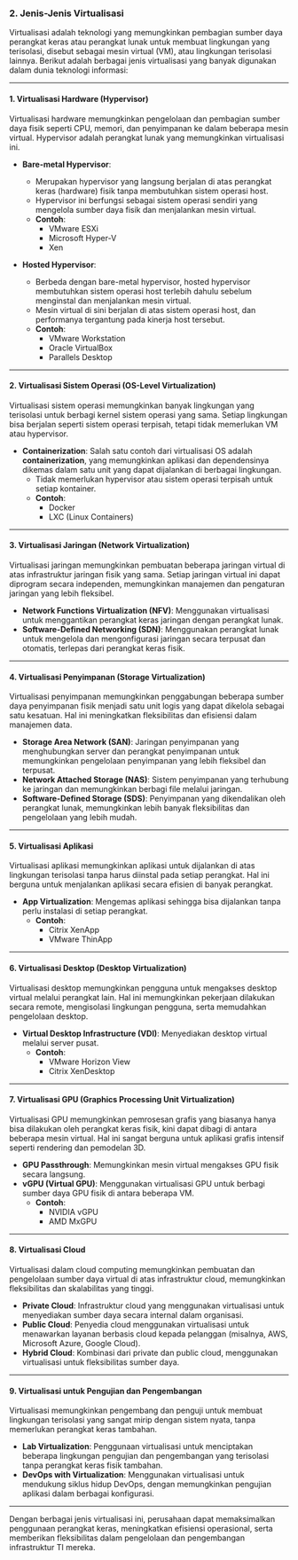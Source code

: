 ### **2. Jenis-Jenis Virtualisasi**

Virtualisasi adalah teknologi yang memungkinkan pembagian sumber daya perangkat keras atau perangkat lunak untuk membuat lingkungan yang terisolasi, disebut sebagai mesin virtual (VM), atau lingkungan terisolasi lainnya. Berikut adalah berbagai jenis virtualisasi yang banyak digunakan dalam dunia teknologi informasi:

---

#### **1. Virtualisasi Hardware (Hypervisor)**

Virtualisasi hardware memungkinkan pengelolaan dan pembagian sumber daya fisik seperti CPU, memori, dan penyimpanan ke dalam beberapa mesin virtual. Hypervisor adalah perangkat lunak yang memungkinkan virtualisasi ini.

- **Bare-metal Hypervisor**: 
  - Merupakan hypervisor yang langsung berjalan di atas perangkat keras (hardware) fisik tanpa membutuhkan sistem operasi host.
  - Hypervisor ini berfungsi sebagai sistem operasi sendiri yang mengelola sumber daya fisik dan menjalankan mesin virtual.
  - **Contoh**: 
    - VMware ESXi
    - Microsoft Hyper-V
    - Xen

- **Hosted Hypervisor**:
  - Berbeda dengan bare-metal hypervisor, hosted hypervisor membutuhkan sistem operasi host terlebih dahulu sebelum menginstal dan menjalankan mesin virtual.
  - Mesin virtual di sini berjalan di atas sistem operasi host, dan performanya tergantung pada kinerja host tersebut.
  - **Contoh**: 
    - VMware Workstation
    - Oracle VirtualBox
    - Parallels Desktop
  
---

#### **2. Virtualisasi Sistem Operasi (OS-Level Virtualization)**

Virtualisasi sistem operasi memungkinkan banyak lingkungan yang terisolasi untuk berbagi kernel sistem operasi yang sama. Setiap lingkungan bisa berjalan seperti sistem operasi terpisah, tetapi tidak memerlukan VM atau hypervisor.

- **Containerization**: Salah satu contoh dari virtualisasi OS adalah **containerization**, yang memungkinkan aplikasi dan dependensinya dikemas dalam satu unit yang dapat dijalankan di berbagai lingkungan.
  - Tidak memerlukan hypervisor atau sistem operasi terpisah untuk setiap kontainer.
  - **Contoh**:
    - Docker
    - LXC (Linux Containers)

---

#### **3. Virtualisasi Jaringan (Network Virtualization)**

Virtualisasi jaringan memungkinkan pembuatan beberapa jaringan virtual di atas infrastruktur jaringan fisik yang sama. Setiap jaringan virtual ini dapat diprogram secara independen, memungkinkan manajemen dan pengaturan jaringan yang lebih fleksibel.

- **Network Functions Virtualization (NFV)**: Menggunakan virtualisasi untuk menggantikan perangkat keras jaringan dengan perangkat lunak.
- **Software-Defined Networking (SDN)**: Menggunakan perangkat lunak untuk mengelola dan mengonfigurasi jaringan secara terpusat dan otomatis, terlepas dari perangkat keras fisik.

---

#### **4. Virtualisasi Penyimpanan (Storage Virtualization)**

Virtualisasi penyimpanan memungkinkan penggabungan beberapa sumber daya penyimpanan fisik menjadi satu unit logis yang dapat dikelola sebagai satu kesatuan. Hal ini meningkatkan fleksibilitas dan efisiensi dalam manajemen data.

- **Storage Area Network (SAN)**: Jaringan penyimpanan yang menghubungkan server dan perangkat penyimpanan untuk memungkinkan pengelolaan penyimpanan yang lebih fleksibel dan terpusat.
- **Network Attached Storage (NAS)**: Sistem penyimpanan yang terhubung ke jaringan dan memungkinkan berbagi file melalui jaringan.
- **Software-Defined Storage (SDS)**: Penyimpanan yang dikendalikan oleh perangkat lunak, memungkinkan lebih banyak fleksibilitas dan pengelolaan yang lebih mudah.

---

#### **5. Virtualisasi Aplikasi**

Virtualisasi aplikasi memungkinkan aplikasi untuk dijalankan di atas lingkungan terisolasi tanpa harus diinstal pada setiap perangkat. Hal ini berguna untuk menjalankan aplikasi secara efisien di banyak perangkat.

- **App Virtualization**: Mengemas aplikasi sehingga bisa dijalankan tanpa perlu instalasi di setiap perangkat.
  - **Contoh**:
    - Citrix XenApp
    - VMware ThinApp

---

#### **6. Virtualisasi Desktop (Desktop Virtualization)**

Virtualisasi desktop memungkinkan pengguna untuk mengakses desktop virtual melalui perangkat lain. Hal ini memungkinkan pekerjaan dilakukan secara remote, mengisolasi lingkungan pengguna, serta memudahkan pengelolaan desktop.

- **Virtual Desktop Infrastructure (VDI)**: Menyediakan desktop virtual melalui server pusat.
  - **Contoh**:
    - VMware Horizon View
    - Citrix XenDesktop

---

#### **7. Virtualisasi GPU (Graphics Processing Unit Virtualization)**

Virtualisasi GPU memungkinkan pemrosesan grafis yang biasanya hanya bisa dilakukan oleh perangkat keras fisik, kini dapat dibagi di antara beberapa mesin virtual. Hal ini sangat berguna untuk aplikasi grafis intensif seperti rendering dan pemodelan 3D.

- **GPU Passthrough**: Memungkinkan mesin virtual mengakses GPU fisik secara langsung.
- **vGPU (Virtual GPU)**: Menggunakan virtualisasi GPU untuk berbagi sumber daya GPU fisik di antara beberapa VM.
  - **Contoh**:
    - NVIDIA vGPU
    - AMD MxGPU

---

#### **8. Virtualisasi Cloud**

Virtualisasi dalam cloud computing memungkinkan pembuatan dan pengelolaan sumber daya virtual di atas infrastruktur cloud, memungkinkan fleksibilitas dan skalabilitas yang tinggi.

- **Private Cloud**: Infrastruktur cloud yang menggunakan virtualisasi untuk menyediakan sumber daya secara internal dalam organisasi.
- **Public Cloud**: Penyedia cloud menggunakan virtualisasi untuk menawarkan layanan berbasis cloud kepada pelanggan (misalnya, AWS, Microsoft Azure, Google Cloud).
- **Hybrid Cloud**: Kombinasi dari private dan public cloud, menggunakan virtualisasi untuk fleksibilitas sumber daya.

---

#### **9. Virtualisasi untuk Pengujian dan Pengembangan**

Virtualisasi memungkinkan pengembang dan penguji untuk membuat lingkungan terisolasi yang sangat mirip dengan sistem nyata, tanpa memerlukan perangkat keras tambahan.

- **Lab Virtualization**: Penggunaan virtualisasi untuk menciptakan beberapa lingkungan pengujian dan pengembangan yang terisolasi tanpa perangkat keras fisik tambahan.
- **DevOps with Virtualization**: Menggunakan virtualisasi untuk mendukung siklus hidup DevOps, dengan memungkinkan pengujian aplikasi dalam berbagai konfigurasi.

---

Dengan berbagai jenis virtualisasi ini, perusahaan dapat memaksimalkan penggunaan perangkat keras, meningkatkan efisiensi operasional, serta memberikan fleksibilitas dalam pengelolaan dan pengembangan infrastruktur TI mereka.